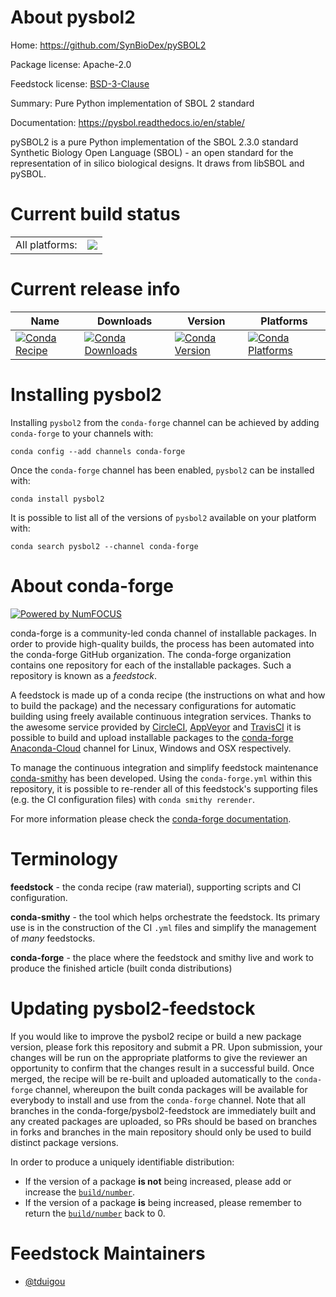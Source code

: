 About pysbol2
=============

Home: https://github.com/SynBioDex/pySBOL2

Package license: Apache-2.0

Feedstock license: [BSD-3-Clause](https://github.com/conda-forge/pysbol2-feedstock/blob/master/LICENSE.txt)

Summary: Pure Python implementation of SBOL 2 standard

Documentation: https://pysbol.readthedocs.io/en/stable/

pySBOL2 is a pure Python implementation of the SBOL 2.3.0
standard Synthetic Biology Open Language (SBOL) - an open
standard for the representation of in silico biological
designs. It draws from libSBOL and pySBOL.


Current build status
====================


<table><tr><td>All platforms:</td>
    <td>
      <a href="https://dev.azure.com/conda-forge/feedstock-builds/_build/latest?definitionId=12031&branchName=master">
        <img src="https://dev.azure.com/conda-forge/feedstock-builds/_apis/build/status/pysbol2-feedstock?branchName=master">
      </a>
    </td>
  </tr>
</table>

Current release info
====================

| Name | Downloads | Version | Platforms |
| --- | --- | --- | --- |
| [![Conda Recipe](https://img.shields.io/badge/recipe-pysbol2-green.svg)](https://anaconda.org/conda-forge/pysbol2) | [![Conda Downloads](https://img.shields.io/conda/dn/conda-forge/pysbol2.svg)](https://anaconda.org/conda-forge/pysbol2) | [![Conda Version](https://img.shields.io/conda/vn/conda-forge/pysbol2.svg)](https://anaconda.org/conda-forge/pysbol2) | [![Conda Platforms](https://img.shields.io/conda/pn/conda-forge/pysbol2.svg)](https://anaconda.org/conda-forge/pysbol2) |

Installing pysbol2
==================

Installing `pysbol2` from the `conda-forge` channel can be achieved by adding `conda-forge` to your channels with:

```
conda config --add channels conda-forge
```

Once the `conda-forge` channel has been enabled, `pysbol2` can be installed with:

```
conda install pysbol2
```

It is possible to list all of the versions of `pysbol2` available on your platform with:

```
conda search pysbol2 --channel conda-forge
```


About conda-forge
=================

[![Powered by NumFOCUS](https://img.shields.io/badge/powered%20by-NumFOCUS-orange.svg?style=flat&colorA=E1523D&colorB=007D8A)](http://numfocus.org)

conda-forge is a community-led conda channel of installable packages.
In order to provide high-quality builds, the process has been automated into the
conda-forge GitHub organization. The conda-forge organization contains one repository
for each of the installable packages. Such a repository is known as a *feedstock*.

A feedstock is made up of a conda recipe (the instructions on what and how to build
the package) and the necessary configurations for automatic building using freely
available continuous integration services. Thanks to the awesome service provided by
[CircleCI](https://circleci.com/), [AppVeyor](https://www.appveyor.com/)
and [TravisCI](https://travis-ci.com/) it is possible to build and upload installable
packages to the [conda-forge](https://anaconda.org/conda-forge)
[Anaconda-Cloud](https://anaconda.org/) channel for Linux, Windows and OSX respectively.

To manage the continuous integration and simplify feedstock maintenance
[conda-smithy](https://github.com/conda-forge/conda-smithy) has been developed.
Using the ``conda-forge.yml`` within this repository, it is possible to re-render all of
this feedstock's supporting files (e.g. the CI configuration files) with ``conda smithy rerender``.

For more information please check the [conda-forge documentation](https://conda-forge.org/docs/).

Terminology
===========

**feedstock** - the conda recipe (raw material), supporting scripts and CI configuration.

**conda-smithy** - the tool which helps orchestrate the feedstock.
                   Its primary use is in the construction of the CI ``.yml`` files
                   and simplify the management of *many* feedstocks.

**conda-forge** - the place where the feedstock and smithy live and work to
                  produce the finished article (built conda distributions)


Updating pysbol2-feedstock
==========================

If you would like to improve the pysbol2 recipe or build a new
package version, please fork this repository and submit a PR. Upon submission,
your changes will be run on the appropriate platforms to give the reviewer an
opportunity to confirm that the changes result in a successful build. Once
merged, the recipe will be re-built and uploaded automatically to the
`conda-forge` channel, whereupon the built conda packages will be available for
everybody to install and use from the `conda-forge` channel.
Note that all branches in the conda-forge/pysbol2-feedstock are
immediately built and any created packages are uploaded, so PRs should be based
on branches in forks and branches in the main repository should only be used to
build distinct package versions.

In order to produce a uniquely identifiable distribution:
 * If the version of a package **is not** being increased, please add or increase
   the [``build/number``](https://docs.conda.io/projects/conda-build/en/latest/resources/define-metadata.html#build-number-and-string).
 * If the version of a package **is** being increased, please remember to return
   the [``build/number``](https://docs.conda.io/projects/conda-build/en/latest/resources/define-metadata.html#build-number-and-string)
   back to 0.

Feedstock Maintainers
=====================

* [@tduigou](https://github.com/tduigou/)

